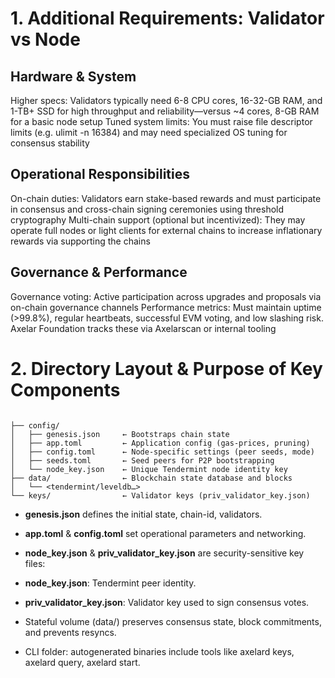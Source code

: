# 1. Additional Requirements: Validator vs Node 

## Hardware & System
Higher specs: Validators typically need 6-8 CPU cores, 16-32-GB RAM, and 1-TB+ SSD for high throughput and reliability—versus ~4 cores, 8-GB RAM for a basic node setup 
Tuned system limits: You must raise file descriptor limits (e.g. ulimit -n 16384) and may need specialized OS tuning for consensus stability 

## Operational Responsibilities
On-chain duties: Validators earn stake-based rewards and must participate in consensus and cross-chain signing ceremonies using threshold cryptography 
Multi-chain support (optional but incentivized): They may operate full nodes or light clients for external chains to increase inflationary rewards via supporting the chains 

## Governance & Performance
Governance voting: Active participation across upgrades and proposals via on-chain governance channels 
Performance metrics: Must maintain uptime (>99.8%), regular heartbeats, successful EVM voting, and low slashing risk. Axelar Foundation tracks these via Axelarscan or internal tooling 

# 2. Directory Layout & Purpose of Key Components

```

├── config/
│   ├── genesis.json     ← Bootstraps chain state
│   ├── app.toml         ← Application config (gas-prices, pruning)
│   ├── config.toml      ← Node-specific settings (peer seeds, mode)
│   ├── seeds.toml       ← Seed peers for P2P bootstrapping
│   └── node_key.json    ← Unique Tendermint node identity key
├── data/                ← Blockchain state database and blocks
│   └── <tendermint/leveldb…>
└── keys/                ← Validator keys (priv_validator_key.json)

```

- **genesis.json** defines the initial state, chain-id, validators.

- **app.toml** & **config.toml** set operational parameters and networking.

- **node_key.json** & **priv_validator_key.json** are security-sensitive key files:

- **node_key.json**: Tendermint peer identity.

- **priv_validator_key.json**: Validator key used to sign consensus votes.

- Stateful volume (data/) preserves consensus state, block commitments, and prevents resyncs.

- CLI folder: autogenerated binaries include tools like axelard keys, axelard query, axelard start.
